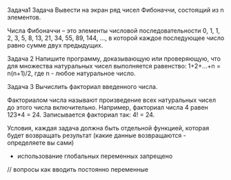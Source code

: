 
Задача1 Задача
Вывести на экран ряд чисел Фибоначчи, состоящий из n элементов.


Числа Фибоначчи – это элементы числовой последовательности
0, 1, 1, 2, 3, 5, 8, 13, 21, 34, 55, 89, 144, …, в которой каждое последующее число равно сумме двух предыдущих.


Задача 2 Напишите программу, доказывающую или проверяющую, что для множества натуральных чисел выполняется равенство:
1+2+...+n = n(n+1)/2, где n - любое натуральное число.


Задача 3 Вычислить факториал введенного числа.

Факториалом числа называют произведение всех натуральных чисел до этого числа включительно. Например, факториал числа 4 равен 1*2*3*4 = 24. Записывается факториал так: 4! = 24.


Условия, каждая задача должна быть отдельной функцией, которая будет возвращать результат (какие данные возвращаются - определяете вы сами)


+ использование глобальных переменных запрещено

// вопросы
как вводить постоянно переменные